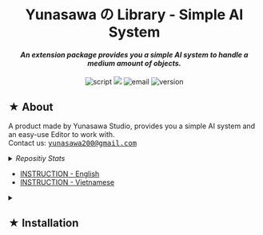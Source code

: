 <h1><div align="center"> Yunasawa の Library - Simple AI System </div></h1>
<h4><div align="center"><i> An extension package provides you a simple AI system to handle a medium amount of objects. </i></div></h4>

<p align="center">
 <img src="https://img.shields.io/badge/Script-DOCUMENTATION-blue.svg" alt="script">
 <img src="https://img.shields.io/badge/YNL-Simple AI System-008F64">
 <img src="https://img.shields.io/badge/Author-Yunasawa Studio-purple.svg" alt="email">
 <img src="https://img.shields.io/badge/Version-2022.3-orange.svg" alt="version">
</p>

<h2> ★ About </h2>

A product made by Yunasawa Studio, provides you a simple AI system and an easy-use Editor to work with. <br>
Contact us: <kbd> yunasawa200@gmail.com </kbd>

<details>
  <summary><i> Repositiy Stats </i></summary>
  <img width="100%" src="https://repobeats.axiom.co/api/embed/d0f110139d656fe23e7b1e2a79261457141a9f9e.svg">
</details>

<!--
<h2> ★ Contents </h2>
<ul>
<li><a href="#installation"> ★ Installation </a></li>
</ul>
-->

<ul>
  <li><a href="https://github.com/Yunasawa-Studio/YNL-Simple-AI-System/blob/main/Documents/README-en.md">INSTRUCTION - English</a></li>
  <li><a href="https://github.com/Yunasawa-Studio/YNL-Simple-AI-System/blob/main/Documents/README-vi.md">INSTRUCTION - Vietnamese</a></li>
</ul>

<details>
<summary><h2><div id="installation"> ★ Installation </div></h2></summary>
<h3><i>Install from Git URL</i></h3>
Git URL:

```
https://github.com/Yunasawa-Studio/YNL-Simple-AI-System
```

Here is how you can do it: <a href="https://docs.unity3d.com/2019.3/Documentation/Manual/upm-ui-giturl.html"> How to install a package via Git URL </a>

<h3><i>Install from OpenUPM</i></h3>

You can add UPM Scrope like this:

```
Name: YunasawaStudio
URL: https://package.openupm.com
Scope(s): com.yunasawa.ynl.simpleaisystem
```

Here is how you can do it: <a href="https://openupm.com/docs/getting-started.html#installing-a-upm-package"> How to register a UPM scope(s) </a>

After you register the scope, you can add the package by name: 
```
com.yunasawa.ynl.simpleaisystem
```

</details>
